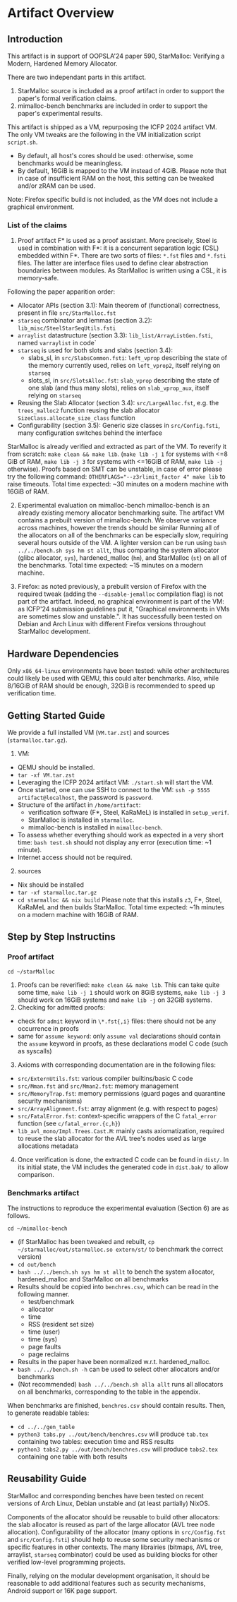 # Artifact Overview

## Introduction

This artifact is in support of OOPSLA'24 paper 590, StarMalloc: Verifying a Modern, Hardened Memory Allocator.

There are two independant parts in this artifact.
1. StarMalloc source is included as a proof artifact in order to support the paper's formal verification claims.
2. mimalloc-bench benchmarks are included in order to support the paper's experimental results.

This artifact is shipped as a VM, repurposing the ICFP 2024 artifact VM. The only VM tweaks are the following in the VM initialization script `script.sh`.
- By default, all host's cores should be used: otherwise, some benchmarks would be meaningless.
- By default, 16GiB is mapped to the VM instead of 4GiB. Please note that in case of insufficient RAM on the host, this setting can be tweaked and/or zRAM can be used.

Note: Firefox specific build is not included, as the VM does not include a graphical environment.

### List of the claims

1. Proof artifact
F\* is used as a proof assistant. More precisely, Steel is used in combination with F\*: it is a concurrent separation logic (CSL) embedded within F\*.
There are two sorts of files: `*.fst` files and `*.fsti` files. The latter are interface files used to define clear abstraction boundaries between modules.
As StarMalloc is written using a CSL, it is memory-safe.

Following the paper apparition order:
+ Allocator APIs (section 3.1): Main theorem of (functional) correctness, present in file `src/StarMalloc.fst`
+ `starseq` combinator and lemmas (section 3.2): `lib_misc/SteelStarSeqUtils.fsti`
+ `arraylist` datastructure (section 3.3): `lib_list/ArrayListGen.fsti`, named `varraylist` in code`
+ `starseq` is used for both slots and slabs (section 3.4):
  - slabs_sl, in `src/SlabsCommon.fsti`: `left_vprop` describing the state of the memory currently used, relies on `left_vprop2`, itself relying on `starseq`
  - slots_sl, in `src/SlotsAlloc.fst`: `slab_vprop` describing the state of one slab (and thus many slots), relies on `slab_vprop_aux`, itself relying on `starseq`
+ Reusing the Slab Allocator (section 3.4): `src/LargeAlloc.fst`, e.g. the `trees_malloc2` function reusing the slab allocator `SizeClass.allocate_size_class` function
+ Configurability (section 3.5): Generic size classes in `src/Config.fsti`, many configuration switches behind the interface

StarMalloc is already verified and extracted as part of the VM.
To reverify it from scratch: `make clean && make lib`. (`make lib -j 1` for systems with <=8 GiB of RAM, `make lib -j 3` for systems with <=16GiB of RAM, `make lib -j` otherwise).
Proofs based on SMT can be unstable, in case of error please try the following command: `OTHERFLAGS="--z3rlimit_factor 4" make lib` to raise timeouts.
Total time expected: ~30 minutes on a modern machine with 16GiB of RAM.

2. Experimental evaluation on mimalloc-bench
mimalloc-bench is an already existing memory allocator benchmarking suite.
The artifact VM contains a prebuilt version of mimalloc-bench.
We observe variance across machines, however the trends should be similar
Running all of the allocators on all of the benchmarks can be especially slow, requiring several hours outside of the VM.
A lighter version can be run using `bash ../../bench.sh sys hm st allt`, thus comparing 
the system allocator (glibc allocator, `sys`), hardened\_malloc (`hm`), and StarMalloc (`st`) on all of the benchmarks.
Total time expected: ~15 minutes on a modern machine.

3. Firefox: as noted previously, a prebuilt version of Firefox with the required tweak (adding the `--disable-jemalloc` compilation flag) is not part of the artifact. Indeed, no graphical environment is part of the VM: as ICFP'24 submission guidelines put it, "Graphical environments in VMs are sometimes slow and unstable.". It has successfully been tested on Debian and Arch Linux with different Firefox versions throughout StarMalloc development.

## Hardware Dependencies

Only `x86_64-linux` environments have been tested: while other architectures could likely be used with QEMU, this could alter benchmarks.
Also, while 8/16GiB of RAM should be enough, 32GiB is recommended to speed up verification time.

## Getting Started Guide

We provide a full installed VM (`VM.tar.zst`) and sources (`starmalloc.tar.gz`).

1. VM:
- QEMU should be installed.
- `tar -xf VM.tar.zst`
- Leveraging the ICFP 2024 artifact VM: `./start.sh` will start the VM.
- Once started, one can use SSH to connect to the VM: `ssh -p 5555 artifact@localhost`, the password is `password`.
- Structure of the artifact in `/home/artifact`:
  + verification software (F\*, Steel, KaRaMeL) is installed in `setup_verif`.
  + StarMalloc is installed in `starmalloc`.
  + mimalloc-bench is installed in `mimalloc-bench`.
- To assess whether everything should work as expected in a very short time: `bash test.sh` should not display any error (execution time: ~1 minute).
- Internet access should not be required.

2. sources
- Nix should be installed
- `tar -xf starmalloc.tar.gz`
- `cd starmalloc && nix build`
Please note that this installs `z3`, F\*, Steel, KaRaMeL and then builds StarMalloc.
Total time expected: ~1h minutes on a modern machine with 16GiB of RAM.

## Step by Step Instructins

### Proof artifact

`cd ~/starMalloc`

1. Proofs can be reverified: `make clean && make lib`. This can take quite some time, `make lib -j 1` should work on 8GiB systems, `make lib -j 3` should work on 16GiB systems and `make lib -j` on 32GiB systems.
2. Checking for admitted proofs:
  + check for `admit` keyword in `\*.fst{,i}` files: there should not be any occurrence in proofs
  + same for `assume keyword`: only `assume val` declarations should contain the `assume` keyword in proofs, as these declarations model C code (such as syscalls)
3. Axioms with corresponding documentation are in the following files:
  + `src/ExternUtils.fst`: various compiler builtins/basic C code
  + `src/Mman.fst` and `src/Mman2.fst`: memory management
  + `src/MemoryTrap.fst`: memory permissions (guard pages and quarantine security mechanisms)
  + `src/ArrayAlignment.fst`: array alignment (e.g. with respect to pages)
  + `src/FatalError.fst`: context-specific wrappers of the C `fatal_error` function (see `c/fatal_error.{c,h}`)
  + `lib_avl_mono/Impl.Trees.Cast.M`: mainly casts axiomatization, required to reuse the slab allocator for the AVL tree's nodes used as large allocations metadata
4. Once verification is done, the extracted C code can be found in `dist/`. In its initial state, the VM includes the generated code in `dist.bak/` to allow comparison.

### Benchmarks artifact

The instructions to reproduce the experimental evaluation (Section 6) are as follows.

`cd ~/mimalloc-bench`

- (if StarMalloc has been tweaked and rebuilt, `cp ~/starmalloc/out/starmalloc.so extern/st/` to benchmark the correct version)
- `cd out/bench`
- `bash ../../bench.sh sys hm st allt` to bench the system allocator, hardened_malloc and StarMalloc on all benchmarks
- Results should be copied into `benchres.csv`, which can be read in the following manner.
  + test/benchmark
  + allocator
  + time
  + RSS (resident set size)
  + time (user)
  + time (sys)
  + page faults
  + page reclaims
- Results in the paper have been normalized w.r.t. hardened_malloc.
- `bash ../../bench.sh -h` can be used to select other allocators and/or benchmarks
- (Not recommended) `bash ../../bench.sh alla allt` runs all allocators on all benchmarks, corresponding to the table in the appendix.

When benchmarks are finished, `benchres.csv` should contain results.
Then, to generate readable tables:
- `cd ../../gen_table`
- `python3 tabs.py ../out/bench/benchres.csv` will produce `tab.tex` containing two tables: execution time and RSS results
- `python3 tabs2.py ../out/bench/benchres.csv` will produce `tabs2.tex` containing one table with both results

## Reusability Guide
StarMalloc and corresponding benches have been tested on recent versions of Arch Linux, Debian unstable and (at least partially) NixOS.

Components of the allocator should be reusable to build other allocators: the slab allocator is reused as part of the large allocator (AVL tree node allocation).
Configurability of the allocator (many options in `src/Config.fst` and `src/Config.fsti`) should help to reuse some security mechanisms or specific features in other contexts. The many librairies (bitmaps, AVL tree, arraylist, `starseq` combinator) could be used as building blocks for other verified low-level programming projects.

Finally, relying on the modular development organisation, it should be reasonable to add additional features such as security mechanisms, Android support or 16K page support.
